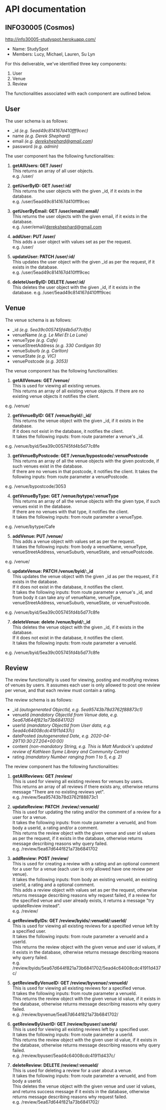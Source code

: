 # API documentation

## INFO30005 (Cosmos)
http://info30005-studyspot.herokuapp.com/
- Name: StudySpot
- Members: Lucy, Michael, Lauren, Su Lyn


For this deliverable, we've identified three key components:
1. User
2. Venue
3. Review

The functionalities associated with each component are outlined below.


## User
The user schema is as follows:
* \_id *(e.g. 5ead49c814167d410fff9cec)*
* name *(e.g. Derek Shephard)*
* email *(e.g. derekshephard@gmail.com)*
* password *(e.g. admin)*

The user component has the following functionalities:
1. **getAllUsers: GET /user/**  
This returns an array of all user objects.  
e.g. /user/  

2. **getUserByID: GET /user/:id/**  
This returns the user objects with the given \_id, if it exists in the database.  
e.g. /user/5ead49c814167d410fff9cec

3. **getUserByEmail: GET /user/email/:email/**  
This returns the user objects with the given email, if it exists in the database.  
e.g. /user/email/derekshephard@gmail.com

4. **addUser: PUT /user/**  
This adds a user object with values set as per the request.  
e.g. /user/  

5. **updateUser: PATCH /user/:id/**  
This updates the user object with the given \_id as per the request, if it exists in the database.  
e.g. /user/5ead49c814167d410fff9cec

6. **deleteUserByID: DELETE /user/:id/**  
This deletes the user object with the given \_id, if it exists in the database.
e.g. /user/5ead49c814167d410fff9cec

## Venue
The venue schema is as follows:
* \_id *(e.g. 5ea39c005745fd4b5d77c8fe)*
* venueName *(e.g. Le Miel Et La Lune)*
* venueType *(e.g. Cafe)*
* venueStreetAddress *(e.g. 330 Cardigan St)*
* venueSuburb *(e.g. Carlton)*
* venueState *(e.g. VIC)*
* venuePostcode *(e.g. 3053)*

The venue component has the following functionalities:
1. **getAllVenues: GET /venue/**  
This is used for viewing all existing venues.  
This returns an array of all existing venue objects. If there are no existing
venue objects it notifies the client.  

e.g. /venue/  

2. **getVenueByID: GET /venue/byid/:\_id/**  
This returns the venue object with the given \_id, if it exists in the database.  
If it does not exist in the database, it notifies the client.  
It takes the following inputs: from route parameter a venue's \_id.

e.g. /venue/byid/5ea39c005745fd4b5d77c8fe  

3. **getVenueByPostcode: GET /venue/bypostcode/:venuePostcode**  
This returns an array of all the venue objects with the given postcode, if such venues exist in the database.  
If there are no venues in that postcode, it notifies the client.
It takes the following inputs: from route parameter a venuePostcode.  

e.g. /venue/bypostcode/3053  

4. **getVenueByType: GET /venue/bytype/:venueType**  
This returns an array of all the venue objects with the given type, if such venues  exist in the database.  
If there are no venues with that type, it notifies the client.  
It takes the following inputs: from route parameter a venueType.  

e.g. /venue/bytype/Cafe  

5. **addVenue: PUT /venue/**  
This adds a venue object with values set as per the request.  
It takes the following inputs: from body a venueName, venueType, venueStreetAddress, venueSuburb, venueState, and venuePostcode.  

e.g. /venue/  

6. **updateVenue: PATCH /venue/byid/:\_id**  
This updates the venue object with the given \_id as per the request, if it exists in the database.  
If it does not exist in the database, it notifies the client.    
It takes the following inputs: from route parameter a venue's \_id, and from body it
can take any of venueName, venueType, venueStreetAddress, venueSuburb, venueState,
or venuePostcode.  

e.g. /venue/byid/5ea39c005745fd4b5d77c8fe  

7. **deleteVenue: delete /venue/byid/:\_id**  
This deletes the venue object with the given \_id, if it exists in the database.  
If it does not exist in the database, it notifies the client.  
It takes the following inputs: from route parameter a venueId.    

e.g. /venue/byid/5ea39c005745fd4b5d77c8fe  

## Review
The review functionality is used for viewing, posting and modifying reviews of venues by users. It assumes each user is only allowed to post one review per venue, and that each review must contain a rating.  

The review schema is as follows:
* \_id *(autogenerated ObjectId, e.g. 5ea95743b78d3762f88873c1)*
* venueId *(mandatory ObjectId from Venue data, e.g. 5ea67d644f821a73b6841702)*
* userId *(mandatory ObjectId from User data, e.g. 5ead4c64008cdc41911d437c)*
* datePosted *(autogenerated Date, e.g. 2020-04-29T10:30:27.204+00:00)*
* content *(non-mandatory String, e.g. This is Matt Murdock's updated review of Kathleen Syme Library and Community Centre)*
* rating *(mandatory Number ranging from 1 to 5, e.g. 2)*

The review component has the following functionalities:
1. **getAllReviews: GET /review/**  
This is used for viewing all existing reviews for venues by users.  
This returns an array of all reviews if there exists any, otherwise returns message "There are no existing reviews yet".  
e.g. /review/5ea95743b78d3762f88873c1  

2. **updateReview: PATCH  /review/:venueId/**  
This is used for updating the rating and/or the comment of a review for a user for a venue.   
It takes the following inputs: from route parameter a venueId, and from body a userId, a rating and/or a comment.   
This returns the review object with the given venue and user id values as per the request, if it exists in the database, otherwise returns message describing reasons why query failed.  
e.g. /review/5ea67d644f821a73b6841702  

3. **addReview: POST /review/**  
This is used for creating a review with a rating and an optional comment for a user for a venue (each user is only allowed have one review per venue).   
It takes the following inputs: from body an existing venueId, an existing userId, a rating and a optional comment.   
This adds a review object with values set as per the request, otherwise returns message describing reasons why request failed, if a review for the specified venue and user already exists, it returns a message "try updateReview instead".  
e.g. /review/  

4. **getReviewByIDs: GET /review/byids/:venueId/:userId/**   
This is used for viewing all existing reviews for a specified venue left by a specified user.  
It takes the following inputs: from route parameter a venueId and a userId.   
This returns the review object with the given venue and user id values, if it exists in the database, otherwise returns message describing reasons why query failed.  
e.g. /review/byids/5ea67d644f821a73b6841702/5ead4c64008cdc41911d437c/

5. **getReviewByVenueID: GET /review/byvenue/:venueId/**  
This is used for viewing all existing reviews for a specified venue.  
It takes the following inputs: from route parameter a venueId.   
This returns the review object with the given venue id value, if it exists in the database, otherwise returns message describing reasons why query failed.  
e.g. /review/byvenue/5ea67d644f821a73b6841702/  

6. **getReviewByUserID: GET /review/byuser/:userId/**  
This is used for viewing all existing reviews left by a specified user.  
It takes the following inputs: from route parameter a userId.   
This returns the review object with the given user id value, if it exists in the database, otherwise returns message describing reasons why query failed.  
e.g. /review/byuser/5ead4c64008cdc41911d437c/  

7. **deleteReview: DELETE /review/:venueId/**  
This is used for deleting a review for a user about a venue.   
It takes the following inputs: from route parameter a venueId, and from body a userId.   
This deletes the venue object with the given venue and user id values, and returns success message if it exists in the database, otherwise returns message describing reasons why request failed.  
e.g. /review/5ea67d644f821a73b6841702/  
